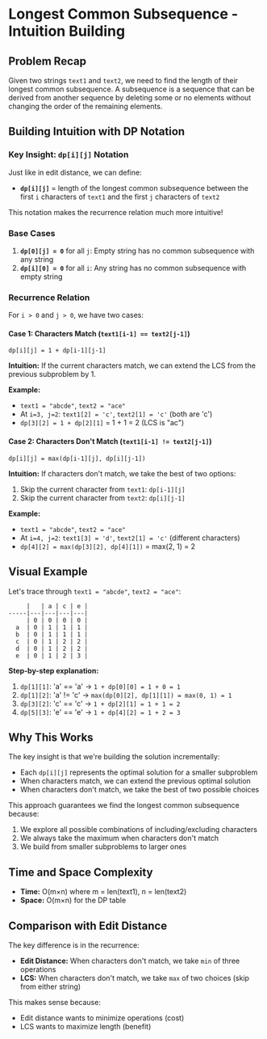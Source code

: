 # Longest Common Subsequence - Intuition Building

## Problem Recap

Given two strings `text1` and `text2`, we need to find the length of their longest common subsequence. A subsequence is a sequence that can be derived from another sequence by deleting some or no elements without changing the order of the remaining elements.

## Building Intuition with DP Notation

### Key Insight: `dp[i][j]` Notation

Just like in edit distance, we can define:
- **`dp[i][j]`** = length of the longest common subsequence between the first `i` characters of `text1` and the first `j` characters of `text2`

This notation makes the recurrence relation much more intuitive!

### Base Cases

1. **`dp[0][j] = 0`** for all `j`: Empty string has no common subsequence with any string
2. **`dp[i][0] = 0`** for all `i`: Any string has no common subsequence with empty string

### Recurrence Relation

For `i > 0` and `j > 0`, we have two cases:

#### Case 1: Characters Match (`text1[i-1] == text2[j-1]`)
```
dp[i][j] = 1 + dp[i-1][j-1]
```

**Intuition:** If the current characters match, we can extend the LCS from the previous subproblem by 1.

**Example:** 
- `text1 = "abcde"`, `text2 = "ace"`
- At `i=3, j=2`: `text1[2] = 'c'`, `text2[1] = 'c'` (both are 'c')
- `dp[3][2] = 1 + dp[2][1]` = 1 + 1 = 2 (LCS is "ac")

#### Case 2: Characters Don't Match (`text1[i-1] != text2[j-1]`)
```
dp[i][j] = max(dp[i-1][j], dp[i][j-1])
```

**Intuition:** If characters don't match, we take the best of two options:
1. Skip the current character from `text1`: `dp[i-1][j]`
2. Skip the current character from `text2`: `dp[i][j-1]`

**Example:**
- `text1 = "abcde"`, `text2 = "ace"`
- At `i=4, j=2`: `text1[3] = 'd'`, `text2[1] = 'c'` (different characters)
- `dp[4][2] = max(dp[3][2], dp[4][1])` = max(2, 1) = 2

## Visual Example

Let's trace through `text1 = "abcde"`, `text2 = "ace"`:

```
     |   | a | c | e |
-----|---|---|---|---|
     | 0 | 0 | 0 | 0 |
  a  | 0 | 1 | 1 | 1 |
  b  | 0 | 1 | 1 | 1 |
  c  | 0 | 1 | 2 | 2 |
  d  | 0 | 1 | 2 | 2 |
  e  | 0 | 1 | 2 | 3 |
```

**Step-by-step explanation:**
1. `dp[1][1]`: 'a' == 'a' → `1 + dp[0][0] = 1 + 0 = 1`
2. `dp[1][2]`: 'a' != 'c' → `max(dp[0][2], dp[1][1]) = max(0, 1) = 1`
3. `dp[3][2]`: 'c' == 'c' → `1 + dp[2][1] = 1 + 1 = 2`
4. `dp[5][3]`: 'e' == 'e' → `1 + dp[4][2] = 1 + 2 = 3`

## Why This Works

The key insight is that we're building the solution incrementally:
- Each `dp[i][j]` represents the optimal solution for a smaller subproblem
- When characters match, we can extend the previous optimal solution
- When characters don't match, we take the best of two possible choices

This approach guarantees we find the longest common subsequence because:
1. We explore all possible combinations of including/excluding characters
2. We always take the maximum when characters don't match
3. We build from smaller subproblems to larger ones

## Time and Space Complexity

- **Time:** O(m×n) where m = len(text1), n = len(text2)
- **Space:** O(m×n) for the DP table

## Comparison with Edit Distance

The key difference is in the recurrence:
- **Edit Distance:** When characters don't match, we take `min` of three operations
- **LCS:** When characters don't match, we take `max` of two choices (skip from either string)

This makes sense because:
- Edit distance wants to minimize operations (cost)
- LCS wants to maximize length (benefit) 